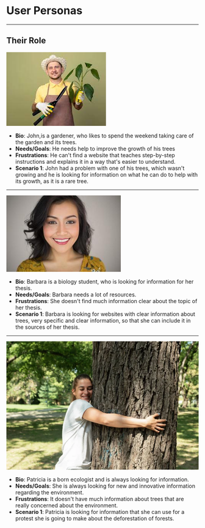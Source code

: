 # User Personas

<!-- some introduction -->

---

<!-- a persona -->

## Their Role

![Photo John, Gardener](./img/johnjardineiro.jpeg)

- **Bio**: John,is a gardener, who likes to spend the weekend taking care of the
  garden and its trees.
- **Needs/Goals**: He needs help to improve the growth of his trees
- **Frustrations**: He can't find a website that teaches step-by-step
  instructions and explains it in a way that's easier to understand.
- **Scenario 1**: John had a problem with one of his trees, which wasn't growing
  and he is looking for information on what he can do to help with its growth,
  as it is a rare tree.

---

![Barbar biology student](./img/rostodemulher.jpg)

- **Bio**: Barbara is a biology student, who is looking for information for her
  thesis.
- **Needs/Goals**: Barbara needs a lot of resources.
- **Frustrations**: She doesn't find much information clear about the topic of
  her thesis.
- **Scenario 1**: Barbara is looking for websites with clear information about
  trees, very specific and clear information, so that she can include it in the
  sources of her thesis.

---

![Patricia Ecologist](./img/ecologista.jpg)

- **Bio**: Patricia is a born ecologist and is always looking for information.
- **Needs/Goals**: She is always looking for new and innovative information
  regarding the environment.
- **Frustrations**: It doesn't have much information about trees that are really
  concerned about the environment.
- **Scenario 1**: Patricia is looking for information that she can use for a
  protest she is going to make about the deforestation of forests.
